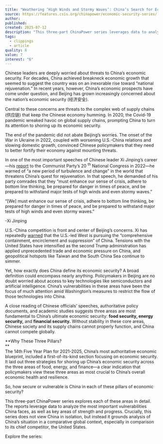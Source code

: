 ```yaml
---
title: "Weathering ‘High Winds and Stormy Waves’: China’s Search for Economic Security"
source: https://features.csis.org/chinapower/economic-security-series/
author: 
published: 
created: 2025-07-12
description: "This three-part ChinaPower series leverages data to analyze China’s economic security vulnerabilities and strengths within three key pillars: food security, energy, security, and financial security."
tags:
  - clippings
  - article
quality: 8
value: 7
interest: "6"
---
```

Chinese leaders are deeply worried about threats to China’s economic security. For decades, China achieved breakneck economic growth that seemed to suggest the country was on an inexorable rise toward “national rejuvenation.” In recent years, however, China’s economic prospects have come under question, and Beijing has grown increasingly concerned about the nation’s economic security (经济安全).

Central to these concerns are threats to the complex web of supply chains (供应链) that keep the Chinese economy humming. In 2020, the Covid-19 pandemic wreaked havoc on global supply chains, prompting China to turn its attention to shoring up its economic security.

The end of the pandemic did not abate Beijing’s worries. The onset of the War in Ukraine in 2022, coupled with worsening U.S.-China relations and slowing domestic growth, convinced Chinese policymakers that they need to better fortify their economy against mounting threats.

In one of the most important speeches of Chinese leader Xi Jinping’s career—his [report](https://www.gov.cn/xinwen/2022-10/25/content_5721685.htm) to the Communist Party’s 20 <sup>th</sup> National Congress in 2022—he warned of “a new period of turbulence and change” in the world that threatens China’s quest for rejuvenation. In that speech, he demanded of his party comrades that they “must enhance our sense of crisis, adhere to bottom line thinking, be prepared for danger in times of peace, and be prepared to withstand major tests of high winds and even stormy waves.”

“\[We\] must enhance our sense of crisis, adhere to bottom line thinking, be prepared for danger in times of peace, and be prepared to withstand major tests of high winds and even stormy waves.”

\-Xi Jinping

U.S.-China competition is front and center of Beijing’s concerns. Xi has repeatedly [warned](https://www.npr.org/2023/03/07/1161570798/china-accuses-u-s-of-containment-warns-of-potential-conflict) that the U.S.-led West is pursuing the “comprehensive containment, encirclement and suppression” of China. Tensions with the United States have intensified as the second Trump administration has applied unprecedented trade and economic pressure on China, and geopolitical hotspots like Taiwan and the South China Sea continue to simmer.

Yet, how exactly does China define its economic security? A broad definition could encompass nearly anything. Policymakers in Beijing are no doubt worried about access to key technologies like semiconductors and artificial intelligence. China’s vulnerabilities in these areas have been the focus of much attention amid Washington’s measures to restrict the flow of those technologies into China.

A close reading of Chinese officials’ speeches, authoritative policy documents, and academic studies suggests three areas are most fundamental to China’s ultimate economic security: **food security, energy security,** and **financial security.** Without stability in these core areas, Chinese society and its supply chains cannot properly function, and China cannot compete globally.

**Why These Three Pillars?  
**  
The 14th Five Year Plan for 2021-2025, China’s most authoritative economic blueprint, included a first-of-its-kind section focusing on economic security. It laid out three strategies for shoring up China’s economic security across the three areas of food, energy, and finance—a clear indication that policymakers view these three areas as most crucial to China’s overall economic health and resilience.

So, how secure or vulnerable is China in each of these pillars of economic security?

This three-part ChinaPower series explores each of these areas in detail. The reports leverage data to analyze the most important vulnerabilities China faces, as well as key areas of strength and progress. Crucially, this series does not view China in isolation, but instead it grounds analysis of China’s situation in a comparative global context, especially in comparison to its chief competitor, the United States.

Explore the series: